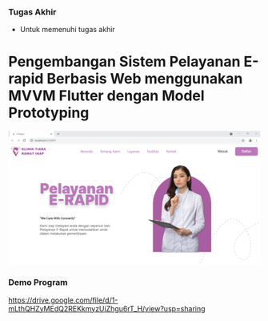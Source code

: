 ### Tugas Akhir

- Untuk memenuhi tugas akhir 

# Pengembangan Sistem Pelayanan E-rapid Berbasis Web menggunakan MVVM Flutter dengan Model Prototyping

![](https://github.com/Putriayunis118140118/Erapid-client/blob/master/01%20Main%20Page.PNG?raw=true)

### Demo Program
https://drive.google.com/file/d/1-mLthQHZyMEdQ2REKkmyzUiZhgu6rT_H/view?usp=sharing
